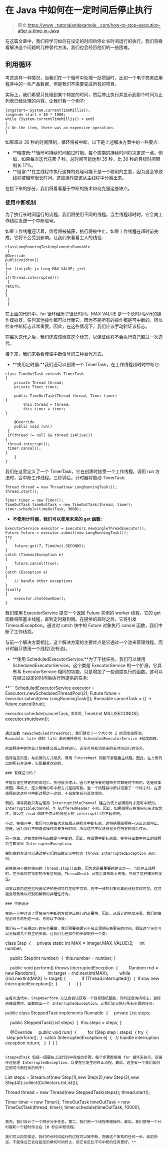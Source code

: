 # 在 Java 中如何在一定时间后停止执行

> 原文:[https://www . tutorialandexample . com/how-to-stop-execution-after a-time-in-Java](https://www.tutorialandexample.com/how-to-stop-execution-after-a-certain-time-in-java)

在这篇文章中，我们将学习如何在设定的时间后停止长时间运行的执行。我们将看看解决这个问题的几种替代方法。我们也会经历他们的一些困难。

## 利用循环

考虑这样一种情况，当我们在一个循环中处理一批项目时，比如一个电子商务应用程序中的一些产品数据，但是我们不需要完成所有的项目。

实际上，我们希望只处理到某个特定的时间，然后停止执行并显示到那个时间为止列表已经处理的内容。让我们看一个例子:

```
longstart= System.currentTimeMillis(); 
longend= start + 30 * 1000; 
while (System.currentTimeMillis() < end) 
{ 
// On the item, there was an expensive operation.
} 
```

如果超过 30 秒的时间限制，循环将被中断。以下是上述解决方案中的一些要点:

*   **精度低:**循环可持续时间超过时限。每个周期的持续时间将决定这一点。例如，如果每次迭代花费 7 秒，总时间可能达到 35 秒，比 30 秒的目标时间限制长 17%。
*   **阻塞:**在主线程中执行这样的处理可能不是一个聪明的主意，因为这会导致线程被阻塞很长时间。这些操作应该从主线程中分离出来。

在接下来的部分，我们将看看基于中断的技术如何克服这些缺点。

### 使用中断机制

为了执行长时间运行的流程，我们将使用不同的线程。当主线程超时时，它会向工作线程发送一个中断信号。

如果工作线程还活着，信号将被捕获，执行将被中止。如果工作线程在超时前完成，它将不会受到影响。让我们来看看工人的线程:

```
classLongRunningTaskimplementsRunnable
 {
@Override
publicvoidrun()
{ 
for (intj=0; j< Long.MAX_VALUE; j++) 
{
if(Thread.interrupted())
 {  
return; 
}
} 
 }
 } 
```

在上面的代码中，for 循环经历了很长时间。MAX VALUE 是一个长时间运行的操作模拟器。任何其他操作都可以代替它。因为不是所有的操作都是可中断的，所以检查中断标志非常重要。因此，在这些情况下，我们应该手动验证该标志。

在每次迭代之后，我们还应该检查这个标志，以保证线程不会执行自己超过一次迭代。

接下来，我们来看看传递中断信号的三种替代方式。

*   **使用定时器:**我们还可以创建一个 TimerTask，在工作线程超时时中断它:

```
class TimeOutTask extends TimerTask 
{
    private Thread thread;
    private Timer timer;

    public TimeOutTask(Thread thread, Timer timer) 
{
        this.thread = thread;
        this.timer = timer;
}

    @Override
    public void run()
 {
 if(thread != null && thread.isAlive()) 
{
 thread.interrupt();
 timer.cancel();
}
    }
} 
```

我们在这里定义了一个 TimerTask，它在创建时接受一个工作线程。调用 run 方法时，会中断工作线程。三秒钟后，计时器将启动 TimerTask:

```
Thread thread = new Thread(new LongRunningTask());
thread.start();

Timer timer = new Timer();
TimeOutTask timeOutTask = new TimeOutTask(thread, timer);
timer.schedule(timeOutTask, 3000); 
```

*   **不使用计时器，我们可以使用未来的 get 函数:**

```
ExecutorService executor = Executors.newSingleThreadExecutor();
Future future = executor.submit(new LongRunningTask());
try 
{
    future.get(7, TimeUnit.SECONDS);
} 
catch (TimeoutException e)
{
    future.cancel(true);
} 
catch (Exception e) 
{
    // handle other exceptions
} 
finally 
{
    executor.shutdownNow();
} 
```

我们使用 ExecutorService 提交一个返回 Future 实例的 worker 线程，它的 get 函数将阻塞主线程，直到定时器到期。在提供的超时之后，它将引发 TimeoutException。通过对 catch 块中的 Future 对象执行 cancel 函数，我们中断了工作线程。

与前一个解决方案相比，这个解决方案的主要优点是它通过一个池来管理线程，而计时器只使用一个线程(没有池)。

*   **使用 ScheduledExecutorService:**为了干扰任务，我们可以使用 ScheduledExecutorService。这个类是 ExecutorService 的一个扩展，它具有与 ExecutorService 相同的功能，只是增加了一些调度执行的函数。这可以在经过设定的时间后执行所提供的任务:

 **```
ScheduledExecutorService executor = Executors.newScheduledThreadPool(2);
Future future = executor.submit(new LongRunningTask());
Runnable cancelTask = () -> future.cancel(true);

executor.schedule(cancelTask, 3000, TimeUnit.MILLISECONDS);
executor.shutdown(); 
```

通过函数 newScheduledThreadPool，我们建立了一个大小为 2 的调度线程池。Runnable、late 值和 late 单元被传递给 ScheduledExecutorService #调度函数。

前面程序中的作业计划在提交后三秒钟运行。该任务将取消原来的长时间运行的任务。

值得注意的是，与前面的方式相反，调用 Future#get 函数不会阻塞主线程。因此，在上面列出的所有方法中，它是最受欢迎的。

### 有保证书吗？

不能保证在特定的时间过后，执行就会停止。因为不是所有的阻断方式都是可中断的，这是根本原因。事实上，定义明确的可中断方式屈指可数。当一个线程被中断并设置了一个标志时，在该线程到达这些可中断过程之一之前，不会发生任何其他事情。

例如，读写函数只有在使用 InterruptibleChannel 建立的流上被调用时才是可中断的。InterruptibleChannel 与 BufferedReader 不同。因此，如果线程正在使用它来读取文件，那么在 read 函数中停止的线程上的 interrupt()将不起作用。

不过，在循环中，我们可以在每次读取后正确检查中断标志。这将确保线程在一定延迟后停止。但是，因为我们不知道读操作需要多长时间，所以这并不保证线程会在特定时间后停止。

另一方面，对象类的等待函数是可中断的。因此，在设置中断标志后，在等待函数中停止的线程将立即发出 InterruptedException。

被阻塞的方法可以通过在它们的函数定义中检查 throws InterruptedException 来识别。

避免使用不推荐使用的 Thread.stop()函数，因为这是最重要的建议之一。当您停止线程时，它会解锁它锁定的所有监视器。ThreadDeath 异常沿堆栈向上传播，导致了这种情况的发生。

如果以前由这些监视器保护的任何项目变得不可靠，则不一致的对象对其他线程变得可见。这可能会导致难以识别和解释的非理性行为。

### 中断设计

在前一节中讨论了尽快用可中断的方式停止执行的必要性。因此，从设计的角度来看，我们的编程必须考虑到这一点。考虑以下场景:

我们有一个长期运行的任务要做，我们需要确保它不会比预期花费更长的时间。假设这个任务可以分解成几个独立的步骤。让我们为任务中的步骤制作一个类:

```
class Step 
{
    private static int MAX = Integer.MAX_VALUE/2;
    int number;

    public Step(int number) 
{
 this.number = number;
}

    public void perform() throws InterruptedException
 {
        Random rnd = new Random();
        int target = rnd.nextInt(MAX);
        while (rnd.nextInt(MAX) != target) {
            if (Thread.interrupted()) 
{
 throw new InterruptedException();
 }
        }
    }
} 
```

在每次迭代中，Step#perform 方法会尝试获取一个目标随机整数，同时还会询问标志。当标志被设置时，函数抛出一个 InterruptedException。让我们定义执行所有步骤的任务:

```
public class SteppedTask implements Runnable 
{
    private List<Step> steps;

    public SteppedTask(List<Step> steps) 
{
 this.steps = steps;
}

    @Override
    public void run() 
{
        for (Step step : steps) 
{
try
 {
 step.perform();
 } 
catch (InterruptedException e) 
{
  // handle interruption exception
return;
  }
 }
 }
} 
```

SteppedTask 包括一组要在上述代码中完成的步骤。每个步骤都使用 for 循环来执行，该循环还处理 InterruptedException，以便在它发生时终止流程。最后，这里有一个我们如何应用可中断任务的例子:

```
List<Step> steps = Stream.of(new Step(1),new Step(2),new Step(3),new Step(4)).collect(Collectors.toList());

Thread thread = new Thread(new SteppedTask(steps));
thread.start();

Timer timer = new Timer();
TimeOutTask timeOutTask = new TimeOutTask(thread, timer);
timer.schedule(timeOutTask, 10000); 
```

首先，我们设计了一个四步分步任务。第二，我们用一个线程来做操作。最后，我们使用一个计时器和一个超时作业在 10 秒后中断线程。

我们可以向您保证，我们的长时间运行的过程可以被中断，而做这个架构的任何一步。如前所述，不能保证它会在指定的确切时间终止，但它肯定比不可中断的任务更好。**